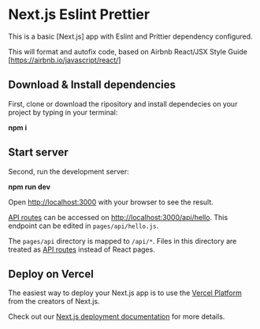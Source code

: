 # Next.js Eslint Prettier

This is a basic [Next.js] app with Eslint and Prittier dependency configured.

This will format and autofix code, based on Airbnb React/JSX Style Guide [https://airbnb.io/javascript/react/]

## Download & Install dependencies

First, clone or download the ripository and install dependecies on your project by typing in your terminal:

**npm i**

## Start server

Second, run the development server:

**npm run dev**

Open [http://localhost:3000](http://localhost:3000) with your browser to see the result.

[API routes](https://nextjs.org/docs/api-routes/introduction) can be accessed on [http://localhost:3000/api/hello](http://localhost:3000/api/hello). This endpoint can be edited in `pages/api/hello.js`.

The `pages/api` directory is mapped to `/api/*`. Files in this directory are treated as [API routes](https://nextjs.org/docs/api-routes/introduction) instead of React pages.

## Deploy on Vercel

The easiest way to deploy your Next.js app is to use the [Vercel Platform](https://vercel.com/new?utm_medium=default-template&filter=next.js&utm_source=create-next-app&utm_campaign=create-next-app-readme) from the creators of Next.js.

Check out our [Next.js deployment documentation](https://nextjs.org/docs/deployment) for more details.
`````
